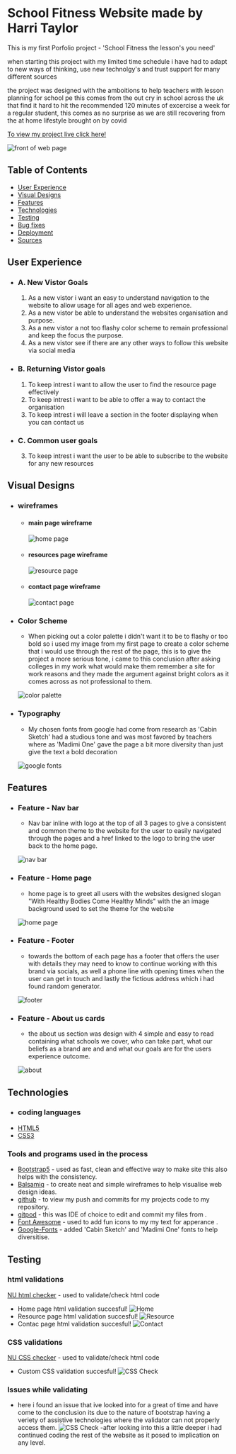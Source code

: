 # School Fitness Website made by Harri Taylor

This is my first Porfolio project - 'School Fitness the lesson's you need'

when starting this project with my limited time schedule i have had to adapt to new ways of thinking, use new technolgy's and trust support for many different sources 

the project was designed with the amboitions to help teachers with lesson planning for school pe this comes from the out cry in school across the uk that find it hard to hit the recommended 120 minutes of excercise a week for a regular student, this comes as no surprise as we are still recovering from the at home lifestyle brought on by covid

[To view my project live click here!]()

![front of web page](/documents/evidence/front-page.png)

## Table of Contents
* [User Experience](#user-experience)
* [Visual Designs](#visual-design)
* [Features](#features)
* [Technologies](#technologies)
* [Testing](#testing)
* [Bug fixes](#issues)
* [Deployment](#deployment)
* [Sources](#sources-used)

## User Experience

  - ### A. New Vistor Goals

     1. As a new vistor i want an easy to understand navigation to the website to allow usage for all ages and web experience.
     2. As a new vistor be able to understand the websites organisation and purpose.
     3. As a new vistor a not too flashy color scheme to remain professional and keep the focus the purpose.
     4. As a new vistor see if there are any other ways to follow this website via social media

  - ### B. Returning Vistor goals 
    
    1. To keep intrest i want to allow the user to find the resource page effectively
    2. To keep intrest i want to be able to offer a way to contact the organisation
    3. To keep intrest i will leave a section in the footer displaying when you can contact us

  - ### C. Common user goals 

    3. To keep intrest i want the user to be able to subscribe to the website for any new resources

## Visual Designs

- ### wireframes

  - #### main page wireframe

     ![home page](/documents/wireframes/home-wireframe.png)

  - #### resources page wireframe

    ![resource page](/documents/wireframes/resource-wireframe.png)

  - #### contact page wireframe

    ![contact page](/documents/wireframes/contact-wireframe.png)

- ### Color Scheme
   
   - When picking out a color palette i didn't want it to be to flashy or too bold so i used my image from my first page to create a color scheme that i would use through the rest of the page, this is to give the project a more serious tone, i came to this conclusion after asking colleges in my work what would make them remember a site for work reasons and they made the argument against bright colors as it comes across as not professional to them.


   ![color palette](/documents/evidence/color-palette.png)

- ### Typography
   
   - My chosen fonts from google had come from research as 'Cabin Sketch' had a studious tone and was most favored by teachers where as 'Madimi One' gave the page a bit more diversity than just give the text a bold decoration

   ![google fonts](/documents/evidence/google-fonts.png)


## Features

 - ### Feature - Nav bar
    - Nav bar inline with logo at the top of all 3 pages to give a consistent and common theme to the website for the user to easily navigated through the pages and a href linked to the logo to bring the user back to the home page.
    
    ![nav bar](/documents/evidence/nav-bar.png)

 - ### Feature - Home page
    - home page is to greet all users with the websites designed slogan "With Healthy Bodies Come Healthy Minds"
    with the an image background used to set the theme for the website 

    ![home page](/documents/evidence/home-page.png)

 - ### Feature - Footer
    - towards the bottom of each page has a footer that offers the user with details they may need to know to continue working with this brand via socials, as well a phone line with opening times when the user can get in touch 
    and lastly the fictious address which i had found random generator.

    ![footer](/documents/evidence/socials.png)

 - ### Feature - About us cards
    - the about us section was design with 4 simple and easy to read containing what schools we cover, who can take part, what our beliefs as a brand are and and what our goals are for the users experience outcome.

    ![about](/documents/evidence/about-us.png)


## Technologies
- ### coding languages
- [HTML5](https://en.wikipedia.org/wiki/HTML)
- [CSS3](https://en.wikipedia.org/wiki/CSS)

### Tools and programs used in the process
- [Bootstrap5](https://getbootstrap.com/) - used as fast, clean and effective way to make site this also helps with the consistency.
- [Balsamiq](https://balsamiq.com/) - to create neat and simple wireframes to help visualise web design ideas.
- [github](https://github.com/) - to view my push and commits for my projects code to my repository.
- [gitpod](https://www.gitpod.io/) - this was IDE of choice to edit and commit my files from .
- [Font Awesome](https://fontawesome.com/) - used to add fun icons to my my text for apperance .
- [Google-Fonts](https://fonts.google.com/) - added 'Cabin Sketch' and 'Madimi One' fonts to help diversitise.

## Testing 

### html validations

[NU html checker](https://validator.w3.org/nu/) - used to validate/check html code
 - Home page html validation succesful!
![Home](/documents/validations/index-html-validated.png)
 - Resource page html validation succesful!
![Resource](/documents/validations/resource-html-validated.png)
 - Contac page html validation succesful!
![Contact](/documents/validations/contact-html-validated.png)

### CSS validations
[NU CSS checker](https://jigsaw.w3.org/css-validator/) - used to validate/check html code
 - Custom CSS validation succesful! 
 ![CSS Check](/documents/validations/ccs-validated.png)

### Issues while validating

-  here i found an issue that ive looked into for a great of time and have come to the conclusion its due to the nature of bootstrap having a veriety of assistive technologies where the validator can not properly access them. 
 ![CSS Check](/documents/validations/validating-issues.png)
 -after looking into this a little deeper i had continued coding the rest of the website as it posed to implication on any level.





    